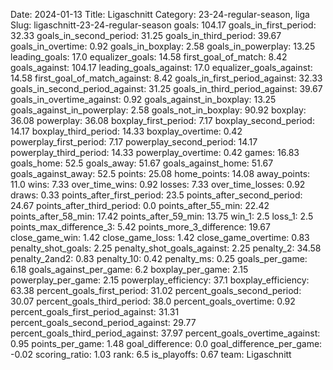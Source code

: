 Date: 2024-01-13
Title: Ligaschnitt
Category: 23-24-regular-season, liga
Slug: ligaschnitt-23-24-regular-season
goals: 104.17
goals_in_first_period: 32.33
goals_in_second_period: 31.25
goals_in_third_period: 39.67
goals_in_overtime: 0.92
goals_in_boxplay: 2.58
goals_in_powerplay: 13.25
leading_goals: 17.0
equalizer_goals: 14.58
first_goal_of_match: 8.42
goals_against: 104.17
leading_goals_against: 17.0
equalizer_goals_against: 14.58
first_goal_of_match_against: 8.42
goals_in_first_period_against: 32.33
goals_in_second_period_against: 31.25
goals_in_third_period_against: 39.67
goals_in_overtime_against: 0.92
goals_against_in_boxplay: 13.25
goals_against_in_powerplay: 2.58
goals_not_in_boxplay: 90.92
boxplay: 36.08
powerplay: 36.08
boxplay_first_period: 7.17
boxplay_second_period: 14.17
boxplay_third_period: 14.33
boxplay_overtime: 0.42
powerplay_first_period: 7.17
powerplay_second_period: 14.17
powerplay_third_period: 14.33
powerplay_overtime: 0.42
games: 16.83
goals_home: 52.5
goals_away: 51.67
goals_against_home: 51.67
goals_against_away: 52.5
points: 25.08
home_points: 14.08
away_points: 11.0
wins: 7.33
over_time_wins: 0.92
losses: 7.33
over_time_losses: 0.92
draws: 0.33
points_after_first_period: 23.5
points_after_second_period: 24.67
points_after_third_period: 0.0
points_after_55_min: 22.42
points_after_58_min: 17.42
points_after_59_min: 13.75
win_1: 2.5
loss_1: 2.5
points_max_difference_3: 5.42
points_more_3_difference: 19.67
close_game_win: 1.42
close_game_loss: 1.42
close_game_overtime: 0.83
penalty_shot_goals: 2.25
penalty_shot_goals_against: 2.25
penalty_2: 34.58
penalty_2and2: 0.83
penalty_10: 0.42
penalty_ms: 0.25
goals_per_game: 6.18
goals_against_per_game: 6.2
boxplay_per_game: 2.15
powerplay_per_game: 2.15
powerplay_efficiency: 37.1
boxplay_efficiency: 63.38
percent_goals_first_period: 31.02
percent_goals_second_period: 30.07
percent_goals_third_period: 38.0
percent_goals_overtime: 0.92
percent_goals_first_period_against: 31.31
percent_goals_second_period_against: 29.77
percent_goals_third_period_against: 37.97
percent_goals_overtime_against: 0.95
points_per_game: 1.48
goal_difference: 0.0
goal_difference_per_game: -0.02
scoring_ratio: 1.03
rank: 6.5
is_playoffs: 0.67
team: Ligaschnitt
